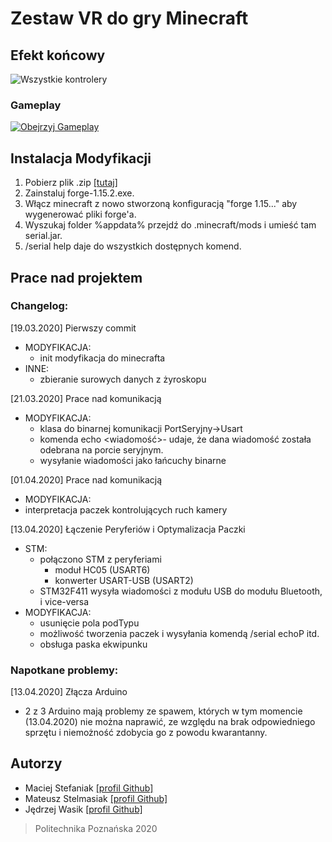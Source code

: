 # Zestaw VR do gry Minecraft

## Efekt końcowy
 <img src="zdjecie jeden" alt="Wszystkie kontrolery">
 
### Gameplay
 [![Obejrzyj Gameplay](https://i.imgur.com/LEvd0vL.png)](https://www.youtube.com/watch?v=Tr7hH6reKyc)

## Instalacja Modyfikacji
1. Pobierz plik .zip [[tutaj]](/modInstallationPackage.zip)
2. Zainstaluj forge-1.15.2.exe.
3. Włącz minecraft z nowo stworzoną konfiguracją "forge 1.15..." aby wygenerować pliki forge'a.
4. Wyszukaj folder %appdata% przejdź do .minecraft/mods i umieść tam serial<wersja>.jar.
5. /serial help daje do wszystkich dostępnych komend.

## Prace nad projektem
### Changelog:
[19.03.2020] Pierwszy commit 
- MODYFIKACJA:
  - init modyfikacja do minecrafta
- INNE:
  - zbieranie surowych danych z żyroskopu
 
[21.03.2020] Prace nad komunikacją
- MODYFIKACJA:
  - klasa do binarnej komunikacji PortSeryjny->Usart
  - komenda echo <wiadomość>- udaje, że dana wiadomość została odebrana na porcie seryjnym.
  - wysyłanie wiadomości jako łańcuchy binarne
 
[01.04.2020] Prace nad komunikacją
 - MODYFIKACJA:
  - interpretacja paczek kontrolujących ruch kamery
  
[13.04.2020] Łączenie Peryferiów i Optymalizacja Paczki
 - STM:
   - połączono STM z peryferiami
     - moduł HC05  (USART6)
     - konwerter USART-USB (USART2)
   - STM32F411 wysyła wiadomości z modułu USB do modułu Bluetooth, i vice-versa
 - MODYFIKACJA:
   - usunięcie pola podTypu
   - możliwość tworzenia paczek i wysyłania komendą /serial echoP <typPaczki> <typRozkazu> <arg1> <arg2> itd.
   - obsługa paska ekwipunku

### Napotkane problemy:
[13.04.2020] Złącza Arduino
- 2 z 3 Arduino mają problemy ze spawem, których w tym momencie (13.04.2020) nie można naprawić, ze względu na brak odpowiedniego sprzętu i niemożność zdobycia go z powodu kwarantanny.

## Autorzy
- Maciej Stefaniak <a href="https://github.com/madragonse">[profil Github]</a>
- Mateusz Stelmasiak <a href="https://github.com/mateusz-stelmasiak">[profil Github]</a>
- Jędrzej Wasik <a href="https://github.com/Jwasik">[profil Github]</a>

>Politechnika Poznańska 2020
